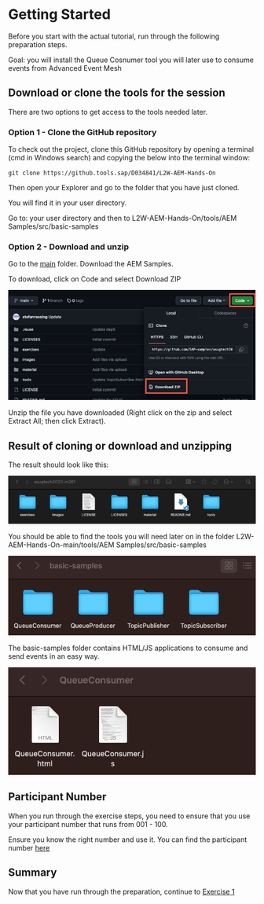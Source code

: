 # Getting Started

Before you start with the actual tutorial, run through the following preparation steps.

Goal: you will install the Queue Cosnumer tool you will later use to consume events from Advanced Event Mesh

## Download or clone the tools for the session

There are two options to get access to the tools needed later. 

### Option 1 - Clone the GitHub repository 

To check out the project, clone this GitHub repository by opening a terminal (cmd in Windows search) and copying the below into the terminal window:

```
git clone https://github.tools.sap/D034841/L2W-AEM-Hands-On
```

Then open your Explorer and go to the folder that you have just cloned. 

You will find it in your user directory.

Go to: your user directory and then to L2W-AEM-Hands-On/tools/AEM Samples/src/basic-samples

### Option 2 - Download and unzip

Go to the [main](https://github.tools.sap/D034841/L2W-AEM-Hands-On/tree/main) folder. Download the AEM Samples.

To download, click on Code and select Download ZIP

![Download ZIP](/./images/ex0-1.png)

Unzip the file you have downloaded (Right click on the zip and select Extract All; then click Extract).

## Result of cloning or download and unzipping

The result should look like this:

![Pic 2](/./images/ex0-2.png)

You should be able to find the tools you will need later on in the folder L2W-AEM-Hands-On-main/tools/AEM Samples/src/basic-samples

![Pic 3](/./images/ex0-3.png)

The basic-samples folder contains HTML/JS applications to consume and send events in an easy way.

![Pic 4](/./images/ex0-4.png)

## Participant Number

When you run through the exercise steps, you need to ensure that you use your participant number that runs from 001 - 100.

Ensure you know the right number and use it. You can find the participant number [here](https://github.tools.sap/D034841/L2W-AEM-Hands-On/tree/main/user%20numbers)

## Summary

Now that you have run through the preparation, continue to [Exercise 1](../ex1/README.md)

